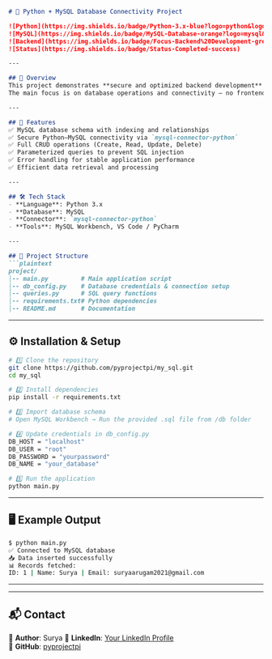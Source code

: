 ```markdown
# 🐍 Python + MySQL Database Connectivity Project  

![Python](https://img.shields.io/badge/Python-3.x-blue?logo=python&logoColor=white)
![MySQL](https://img.shields.io/badge/MySQL-Database-orange?logo=mysql&logoColor=white)
![Backend](https://img.shields.io/badge/Focus-Backend%20Development-green)
![Status](https://img.shields.io/badge/Status-Completed-success)

---

## 📌 Overview  
This project demonstrates **secure and optimized backend development** using Python with **MySQL database integration**.  
The main focus is on database operations and connectivity — no frontend work — ensuring robust data handling for real-world applications.

---

## 🚀 Features  
✅ MySQL database schema with indexing and relationships  
✅ Secure Python–MySQL connectivity via `mysql-connector-python`  
✅ Full CRUD operations (Create, Read, Update, Delete)  
✅ Parameterized queries to prevent SQL injection  
✅ Error handling for stable application performance  
✅ Efficient data retrieval and processing  

---

## 🛠 Tech Stack  
- **Language**: Python 3.x  
- **Database**: MySQL  
- **Connector**: `mysql-connector-python`  
- **Tools**: MySQL Workbench, VS Code / PyCharm  

---

## 📂 Project Structure  
```plaintext
project/
│-- main.py         # Main application script
│-- db_config.py    # Database credentials & connection setup
│-- queries.py      # SQL query functions
│-- requirements.txt# Python dependencies
│-- README.md       # Documentation
```

---

## ⚙️ Installation & Setup  
```bash
# 1️⃣ Clone the repository
git clone https://github.com/pyprojectpi/my_sql.git
cd my_sql

# 2️⃣ Install dependencies
pip install -r requirements.txt

# 3️⃣ Import database schema
# Open MySQL Workbench → Run the provided .sql file from /db folder

# 4️⃣ Update credentials in db_config.py
DB_HOST = "localhost"
DB_USER = "root"
DB_PASSWORD = "yourpassword"
DB_NAME = "your_database"

# 5️⃣ Run the application
python main.py
```

---

## 🖥 Example Output  
```bash
$ python main.py
✅ Connected to MySQL database
📥 Data inserted successfully
📊 Records fetched:
ID: 1 | Name: Surya | Email: suryaarugam2021@gmail.com
```

---


---

## 📬 Contact  
👤 **Author**: Surya 
💼 **LinkedIn**: [Your LinkedIn Profile](https://www.linkedin.com/in/yourprofile)  
🐙 **GitHub**: [pyprojectpi](https://github.com/pyprojectpi)
```
